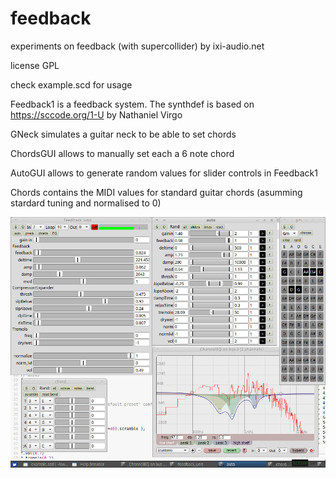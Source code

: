 # feedback
experiments on feedback (with supercollider) by ixi-audio.net

license GPL

check example.scd for usage

Feedback1 is a feedback system. The synthdef is based on https://sccode.org/1-U by Nathaniel Virgo

GNeck simulates a guitar neck to be able to set chords

ChordsGUI allows to manually set each a 6 note chord

AutoGUI allows to generate random values for slider controls in Feedback1

Chords contains the MIDI values for standard guitar chords (asumming stardard tuning and normalised to 0)

![screenshot](/screenshot.jpg?raw=true "screenshot")
